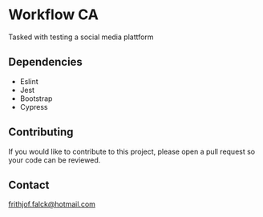 # Workflow CA

Tasked with testing a social media plattform

## Dependencies

- Eslint
- Jest
- Bootstrap
- Cypress

## Contributing

If you would like to contribute to this project, please open a pull request so your code can be reviewed.

## Contact

frithjof.falck@hotmail.com
